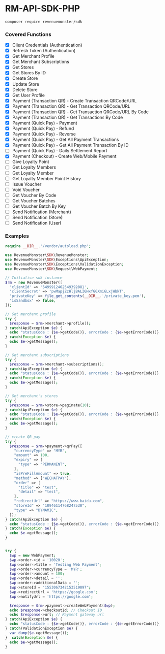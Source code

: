 # RM-API-SDK-PHP

```bash
composer require revenuemonster/sdk
```

### Covered Functions

- [x] Client Credentials (Authentication)
- [x] Refresh Token (Authentication)
- [x] Get Merchant Profile
- [x] Get Merchant Subscriptions
- [x] Get Stores
- [x] Get Stores By ID
- [x] Create Store
- [x] Update Store
- [x] Delete Store
- [x] Get User Profile
- [x] Payment (Transaction QR) - Create Transaction QRCode/URL
- [x] Payment (Transaction QR) - Get Transaction QRCode/URL
- [x] Payment (Transaction QR) - Get Transaction QRCode/URL By Code
- [x] Payment (Transaction QR) - Get Transactions By Code
- [x] Payment (Quick Pay) - Payment
- [x] Payment (Quick Pay) - Refund
- [x] Payment (Quick Pay) - Reverse
- [x] Payment (Quick Pay) - Get All Payment Transactions
- [x] Payment (Quick Pay) - Get All Payment Transaction By ID
- [ ] Payment (Quick Pay) - Daily Settlement Report
- [x] Payment (Checkout) - Create Web/Mobile Payment
- [ ] Give Loyalty Point
- [ ] Get Loyalty Members
- [ ] Get Loyalty Member
- [ ] Get Loyalty Member Point History
- [ ] Issue Voucher
- [ ] Void Voucher
- [ ] Get Voucher By Code
- [ ] Get Voucher Batches
- [ ] Get Voucher Batch By Key
- [ ] Send Notification (Merchant)
- [ ] Send Notification (Store)
- [ ] Send Notification (User)

### Examples

```php
require __DIR__.'/vendor/autoload.php';

use RevenueMonster\SDK\RevenueMonster;
use RevenueMonster\SDK\Exceptions\ApiException;
use RevenueMonster\SDK\Exceptions\ValidationException;
use RevenueMonster\SDK\Request\WebPayment;

// Initialise sdk instance
$rm = new RevenueMonster([
  'clientId' => '5499912462549392881',
  'clientSecret' => 'pwMapjZzHljBALIGHxfGGXmiGLxjWbkT',
  'privateKey' => file_get_contents(__DIR__.'/private_key.pem'),
  'isSandbox' => false,
]);

// Get merchant profile
try {
  $response = $rm->merchant->profile();
} catch(ApiException $e) {
  echo "statusCode : {$e->getCode()}, errorCode : {$e->getErrorCode()}, errorMessage : {$e->getMessage()}";
} catch(Exception $e) {
  echo $e->getMessage();
}

// Get merchant subscriptions
try {
  $response = $rm->merchant->subscriptions();
} catch(ApiException $e) {
  echo "statusCode : {$e->getCode()}, errorCode : {$e->getErrorCode()}, errorMessage : {$e->getMessage()}";
} catch(Exception $e) {
  echo $e->getMessage();
}

// Get merchant's stores
try {
  $response = $rm->store->paginate(10);
} catch(ApiException $e) {
  echo "statusCode : {$e->getCode()}, errorCode : {$e->getErrorCode()}, errorMessage : {$e->getMessage()}";
} catch(Exception $e) {
  echo $e->getMessage();
}

// create QR pay
try {
  $response = $rm->payment->qrPay([
    "currencyType" => "MYR",
    "amount" => 100,
    "expiry" => [
      "type" => "PERMANENT",
    ],
    "isPreFillAmount" => true,
    "method" => ["WECHATPAY"],
    "order" => [
      "title" => "test",
      "detail" => "test",
    ],
    "redirectUrl" => "https://www.baidu.com",
    "storeId" => "10946114768247530",
    "type" => "DYNAMIC",
  ]);
} catch(ApiException $e) {
  echo "statusCode : {$e->getCode()}, errorCode : {$e->getErrorCode()}, errorMessage : {$e->getMessage()}";
} catch(Exception $e) {
  echo $e->getMessage();
}


try {
  $wp = new WebPayment;
  $wp->order->id = '10020';
  $wp->order->title = 'Testing Web Payment';
  $wp->order->currencyType = 'MYR';
  $wp->order->amount = 100;
  $wp->order->detail = '';
  $wp->order->additionalData = '';
  $wp->storeId = "1553067342153519097";
  $wp->redirectUrl = 'https://google.com';
  $wp->notifyUrl = 'https://google.com';

  $response = $rm->payment->createWebPayment($wp);
  echo $response->checkoutId; // Checkout ID
  echo $response->url; // Payment gateway url
} catch(ApiException $e) {
  echo "statusCode : {$e->getCode()}, errorCode : {$e->getErrorCode()}, errorMessage : {$e->getMessage()}";
} catch(ValidationException $e) {
  var_dump($e->getMessage());
}  catch(Exception $e) {
  echo $e->getMessage();
}
```

